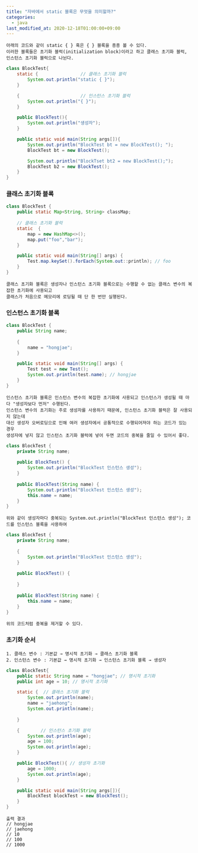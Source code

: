 ```yaml
---
title: "자바에서 static 블록은 무엇을 의미할까?"
categories: 
  - java
last_modified_at: 2020-12-18T01:00:00+09:00
---
```


    아래의 코드와 같이 static { } 혹은 { } 블록을 종종 볼 수 있다.
    이러한 블록들은 초기화 블럭(initialization block)이라고 하고 클래스 초기화 블럭, 인스턴스 초기화 블럭으로 나뉜다.
    
```java
class BlockTest{
    static {                // 클래스 초기화 블럭
        System.out.println("static { }");
    }

    {                       // 인스턴스 초기화 블럭
        System.out.println("{ }");
    }

    public BlockTest(){
        System.out.println("생성자");
    }

    public static void main(String args[]){
        System.out.println("BlockTest bt = new BlockTest(); ");
        BlockTest bt = new BlockTest();

        System.out.println("BlockTset bt2 = new BlockTest();");
        BlockTest b2 = new BlockTest();
    }
}
```

### 클래스 초기화 블록

```java
class BlockTest {
    public static Map<String, String> classMap;
    
    // 클래스 초기화 블럭
    static  {
        map = new HashMap<>();
        map.put("foo","bar");
    }

    public static void main(String[] args) {
        Test.map.keySet().forEach(System.out::println); // foo
    }
}
```
    
    클래스 초기화 블록은 생성자나 인스턴스 초기화 블록으로는 수행할 수 없는 클래스 변수의 복잡한 초기화에 사용되고
    클래스가 처음으로 메모리에 로딩될 때 단 한 번만 실행된다.
    
### 인스턴스 초기화 블록

```java
class BlockTest {
    public String name;
    
    {
        name = "hongjae";
    }   

    public static void main(String[] args) {
        Test test = new Test();
        System.out.println(test.name); // hongjae
    }
}
```

    인스턴스 초기화 블록은 인스턴스 변수의 복잡한 초기화에 사용되고 인스턴스가 생성될 때 마다 "생성자보다 먼저" 수행된다.
    인스턴스 변수의 초기화는 주로 생성자를 사용하기 때문에, 인스턴스 초기화 블럭은 잘 사용되지 않는데 
    대신 생성자 오버로딩으로 인해 여러 생성자에서 공통적으로 수행되어져야 하는 코드가 있는 경우
    생성자에 넣지 않고 인스턴스 초기화 블럭에 넣어 두면 코드의 중복을 줄일 수 있어서 좋다.
    
```java
class BlockTest {
    private String name;
    
    public BlockTest() {
        System.out.println("BlockTest 인스턴스 생성");
    }
    
    public BlockTest(String name) {
        System.out.println("BlockTest 인스턴스 생성");
        this.name = name;
    }
}
```

    위와 같이 생성자마다 중복되는 System.out.println("BlockTest 인스턴스 생성"); 코드를 인스턴스 블록을 사용하여
    
```java
class BlockTest {
    private String name;
    
    {
        System.out.println("BlockTest 인스턴스 생성");
    }   
    
    public BlockTest() {
        
    }
    
    public BlockTest(String name) {
        this.name = name;
    }
}
```    

    위의 코드처럼 중복을 제거할 수 있다.
    

### 초기화 순서
    1. 클래스 변수 : 기본값 → 명시적 초기화 → 클래스 초기화 블록
    2. 인스턴스 변수 : 기본값 → 명시적 초기화 → 인스턴스 초기화 블록 → 생성자

```java
class BlockTest{
    public static String name = "hongjae"; // 명시적 초기화
    public int age = 10; // 명시적 초기화

    static {  // 클래스 초기화 블럭
        System.out.println(name);
        name = "jaehong";
        System.out.println(name);
        
    }

    {        // 인스턴스 초기화 블럭
        System.out.println(age);
        age = 100;
        System.out.println(age);
    }

    public BlockTest(){ // 생성자 초기화
        age = 1000;
        System.out.println(age);
    }

    public static void main(String args[]){
        BlockTest blockTest = new BlockTest();
    }
}
```
    출력 결과
    // hongjae
    // jaehong
    // 10
    // 100
    // 1000
     
    